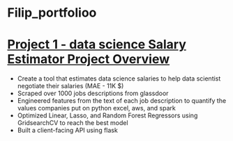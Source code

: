 # Filip_portfolioo
# [Project 1 - data science Salary Estimator Project Overview](https://www.example.com)
- Create a tool that estimates data science salaries to help data scientist negotiate their salaries (MAE - 11K $)
- Scraped over 1000 jobs descriptions from glassdoor 
- Engineered features from the text of each job description to quantify the values companies put on python excel, aws, and spark
- Optimized Linear, Lasso, and Random Forest Regressors using GridsearchCV to reach the best model
- Built a client-facing API using flask 
